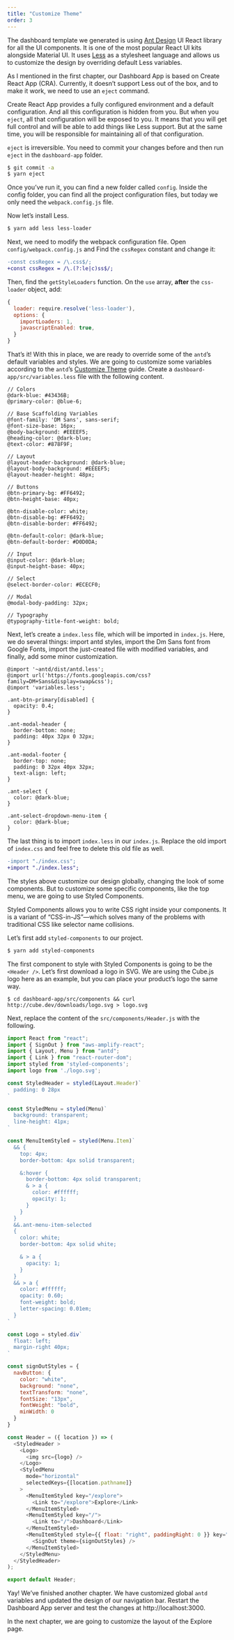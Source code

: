```yaml
---
title: "Customize Theme"
order: 3
---
```


The dashboard template we generated is using [Ant Design](https://ant.design/) UI React library for all the UI components. It is one of the most popular React UI kits alongside Material UI. It uses [Less](http://lesscss.org/) as a stylesheet language and allows us to customize the design by overriding default Less variables.

As I mentioned in the first chapter, our Dashboard App is based on Create React App (CRA). Currently, it doesn’t support Less out of the box, and to make it work, we need to use an `eject` command.

Create React App provides a fully configured environment and a default configuration. And all this configuration is hidden from you. But when you `eject`, all that configuration will be exposed to you. It means that you will get full control and will be able to add things like Less support. But at the same time, you will be responsible for maintaining all of that configuration.

`eject` is irreversible. You need to commit your changes before and then run `eject` in the `dashboard-app` folder.

```bash
$ git commit -a
$ yarn eject
```

Once you’ve run it, you can find a new folder called `config`. Inside the config folder, you can find all the project configuration files, but today we only need the `webpack.config.js` file.

Now let’s install Less.

```bash
$ yarn add less less-loader
```

Next, we need to modify the webpack configuration file.  Open `config/webpack.config.js` and
Find the `cssRegex` constant and change it:

```diff
-const cssRegex = /\.css$/;
+const cssRegex = /\.(?:le|c)ss$/;
```

Then, find the `getStyleLoaders` function. On the `use` array, **after** the `css-loader` object, add:

```javascript
{
  loader: require.resolve('less-loader'),
  options: {
    importLoaders: 1,
    javascriptEnabled: true,
  }
}
```

That’s it! With this in place, we are ready to override some of the `antd`’s default variables and styles. We are going to customize some variables according to the `antd`’s [Customize Theme](https://ant.design/docs/react/customize-theme) guide.
Create a `dashboard-app/src/variables.less` file with the following content.

```less
// Colors
@dark-blue: #43436B;
@primary-color: @blue-6;

// Base Scaffolding Variables
@font-family: 'DM Sans', sans-serif;
@font-size-base: 16px;
@body-background: #EEEEF5;
@heading-color: @dark-blue;
@text-color: #878F9F;

// Layout
@layout-header-background: @dark-blue;
@layout-body-background: #EEEEF5;
@layout-header-height: 48px;

// Buttons
@btn-primary-bg: #FF6492;
@btn-height-base: 40px;

@btn-disable-color: white;
@btn-disable-bg: #FF6492;
@btn-disable-border: #FF6492;

@btn-default-color: @dark-blue;
@btn-default-border: #D0D0DA;

// Input
@input-color: @dark-blue;
@input-height-base: 40px;

// Select
@select-border-color: #ECECF0;

// Modal
@modal-body-padding: 32px;

// Typography
@typography-title-font-weight: bold;
```

Next, let’s create a `index.less` file, which will be imported in `index.js`. Here, we do several things: import antd styles, import the Dm Sans font from Google Fonts, import the just-created file with modified variables, and finally, add some minor customization.

```less
@import '~antd/dist/antd.less';
@import url('https://fonts.googleapis.com/css?family=DM+Sans&display=swap&css');
@import 'variables.less';

.ant-btn-primary[disabled] {
  opacity: 0.4;
}

.ant-modal-header {
  border-bottom: none;
  padding: 40px 32px 0 32px;
}

.ant-modal-footer {
  border-top: none;
  padding: 0 32px 40px 32px;
  text-align: left;
}

.ant-select {
  color: @dark-blue;
}

.ant-select-dropdown-menu-item {
  color: @dark-blue;
}
```

The last thing is to import `index.less` in our `index.js`. Replace the old import of `index.css` and feel free to delete this old file as well.

```diff
-import "./index.css";
+import "./index.less";
```

The styles above customize our design globally, changing the look of some components. But to customize some specific components, like the top menu, we are going to use Styled Components.

Styled Components allows you to write CSS right inside your components. It is a variant of “CSS-in-JS”—which solves many of the problems with traditional CSS like selector name collisions.

Let’s first add `styled-components` to our project.

```bash
$ yarn add styled-components
```

The first component to style with Styled Components is going to be the `<Header />`. Let’s first download a logo in SVG. We are using the Cube.js logo here as an example, but you can place your product’s logo the same way.

```
$ cd dashboard-app/src/components && curl http://cube.dev/downloads/logo.svg > logo.svg
```

Next, replace the content of the `src/components/Header.js` with the following.

```javascript
import React from "react";
import { SignOut } from "aws-amplify-react";
import { Layout, Menu } from "antd";
import { Link } from "react-router-dom";
import styled from 'styled-components';
import logo from './logo.svg';

const StyledHeader = styled(Layout.Header)`
  padding: 0 28px
`

const StyledMenu = styled(Menu)`
  background: transparent;
  line-height: 41px;
`

const MenuItemStyled = styled(Menu.Item)`
  && {
    top: 4px;
    border-bottom: 4px solid transparent;

    &:hover {
      border-bottom: 4px solid transparent;
      & > a {
        color: #ffffff;
        opacity: 1;
      }
    }
  }
  &&.ant-menu-item-selected
  {
    color: white;
    border-bottom: 4px solid white;

    & > a {
      opacity: 1;
    }
  }
  && > a {
    color: #ffffff;
    opacity: 0.60;
    font-weight: bold;
    letter-spacing: 0.01em;
  }
`

const Logo = styled.div`
  float: left;
  margin-right 40px;
`

const signOutStyles = {
  navButton: {
    color: "white",
    background: "none",
    textTransform: "none",
    fontSize: "13px",
    fontWeight: "bold",
    minWidth: 0
  }
}

const Header = ({ location }) => (
  <StyledHeader >
    <Logo>
      <img src={logo} />
    </Logo>
    <StyledMenu
      mode="horizontal"
      selectedKeys={[location.pathname]}
    >
      <MenuItemStyled key="/explore">
        <Link to="/explore">Explore</Link>
      </MenuItemStyled>
      <MenuItemStyled key="/">
        <Link to="/">Dashboard</Link>
      </MenuItemStyled>
      <MenuItemStyled style={{ float: "right", paddingRight: 0 }} key="sign-out">
        <SignOut theme={signOutStyles} />
      </MenuItemStyled>
    </StyledMenu>
  </StyledHeader>
);

export default Header;
```

Yay! We’ve finished another chapter. We have customized global `antd` variables and updated the design of our navigation bar. Restart the Dashboard App server and test the changes at http://localhost:3000.

<GIF>

In the next chapter, we are going to customize the layout of the Explore page.
